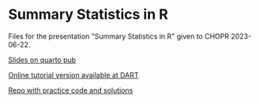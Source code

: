 # Summary Statistics in R

Files for the presentation "Summary Statistics in R" given to CHOPR 2023-06-22.

[Slides on quarto pub](https://rosemhartman.quarto.pub/summary_stats_in_r/)

[Online tutorial version available at DART](https://bit.ly/DART_r_summary_stats)

[Repo with practice code and solutions](https://github.com/arcus/education_r_environment)